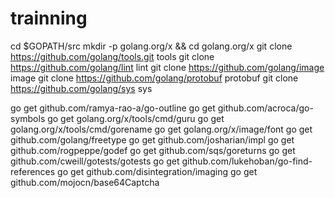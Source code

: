# trainning

cd $GOPATH/src
mkdir -p golang.org/x && cd golang.org/x
git clone https://github.com/golang/tools.git tools
git clone https://github.com/golang/lint lint
git clone https://github.com/golang/image image
git clone https://github.com/golang/protobuf protobuf
git clone https://github.com/golang/sys sys

go get github.com/ramya-rao-a/go-outline
go get github.com/acroca/go-symbols
go get golang.org/x/tools/cmd/guru
go get golang.org/x/tools/cmd/gorename
go get golang.org/x/image/font
go get github.com/golang/freetype
go get github.com/josharian/impl
go get github.com/rogpeppe/godef
go get github.com/sqs/goreturns
go get github.com/cweill/gotests/gotests
go get github.com/lukehoban/go-find-references
go get github.com/disintegration/imaging
go get github.com/mojocn/base64Captcha